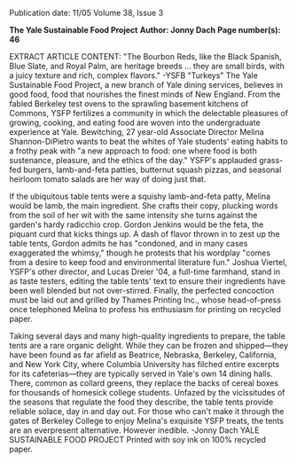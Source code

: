 Publication date: 11/05
Volume 38, Issue 3

**The Yale Sustainable Food Project**
**Author: Jonny Dach**
**Page number(s): 46**

EXTRACT ARTICLE CONTENT:
"The Bourbon Reds, like the Black Spanish, Blue Slate, and Royal Palm, are heritage breeds ... they are small birds, with a juicy texture and rich, complex flavors." 
-YSFB "Turkeys"
The Yale Sustainable Food Project, a new branch of Yale dining services, believes in good food, food that nourishes the finest minds of New England. From the fabled Berkeley test ovens to the sprawling basement kitchens of Commons, YSFP fertilizes a community in which the delectable pleasures of growing, cooking, and eating food are woven into the undergraduate experience at Yale. Bewitching, 27 year-old Associate Director Melina Shannon-DiPietro wants to beat the whites of Yale students' eating habits to a frothy peak with "a new approach to food: one where food is both sustenance, pleasure, and the ethics of the day." YSFP's applauded grass-fed burgers, lamb-and-feta patties, butternut squash pizzas, and seasonal heirloom tomato salads are her way of doing just that.


If the ubiquitous table tents were a squishy lamb-and-feta patty, Melina would be lamb, the main ingredient. She crafts their copy, plucking words from the soil of her wit with the same intensity she turns against the garden's hardy radicchio crop. Gordon Jenkins would be the feta, the piquant curd that kicks things up. A dash of flavor thrown in to zest up the table tents, Gordon admits he has "condoned, and in many cases exaggerated the whimsy," though he protests that his wordplay "comes from a desire to keep food and environmental literature fun." Joshua Viertel, YSFP's other director, and Lucas Dreier '04, a full-time farmhand, stand in as taste testers, editing the table tents' text to ensure their ingredients have been well blended but not over-stirred. Finally, the perfected concoction must be laid out and grilled by Thames Printing Inc., whose head-of-press once telephoned Melina to profess his enthusiasm for printing on recycled paper.

Taking several days and many high-quality ingredients to prepare, the table tents are a rare organic delight. While they can be frozen and shipped—they have been found as far afield as Beatrice, Nebraska, Berkeley, California, and New York City, where Columbia University has filched entire excerpts for its cafeterias—they are typically served in Yale's own 14 dining halls. There, common as collard greens, they replace the backs of cereal boxes for thousands of homesick college students. Unfazed by the vicissitudes of the seasons that regulate the food they describe, the table tents provide reliable solace, day in and day out. For those who can't make it through the gates of Berkeley College to enjoy Melina's exquisite YSFP treats, the tents are an everpresent alternative. However inedible.
-Jonny Dach
YALE SUSTAINABLE FOOD PROJECT
Printed with soy ink on 100% recycled paper.
